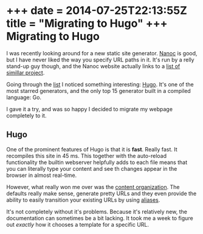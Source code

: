 +++
date = 2014-07-25T22:13:55Z
title = "Migrating to Hugo"
+++
Migrating to Hugo
=================

I was recently looking around for a new static site generator. 
[Nanoc](http://nanoc.ws/) is good, but I have never liked the way you specify
URL paths in it. It's run by a relly stand-up guy though, and the Nanoc website
actually links to a [list of simillar project](http://nanoc.ws/about/#similar-projects).

Going through the [list](http://staticsitegenerators.net/) I noticed something
interesting: [Hugo](http://hugo.spf13.com/). It's one of the most starred generators,
and the only top 15 generator built in a compiled language: Go.

I gave it a try, and was so happy I decided to migrate my webpage completely to it.

Hugo
----

One of the prominent features of Hugo is that it is **fast**. Really fast. It
recompiles this site in 45 ms. This together with the auto-reload functionality
the builtin webserver helpfully adds to each file means that you can literally
type your content and see th changes appear in the browser in almost real-time.

However, what really won me over was the [content organization](http://hugo.spf13.com/content/organization). The defaults really make sense, generate pretty URLs and they even provide the ability to easily transition your existing URLs by using [aliases](http://hugo.spf13.com/extras/aliases).

It's not completely without it's problems. Because it's relatively new, the documentation can sometimes be a bit lacking. It took me a week to figure out *exactly* how it chooses a template for a specific URL.
